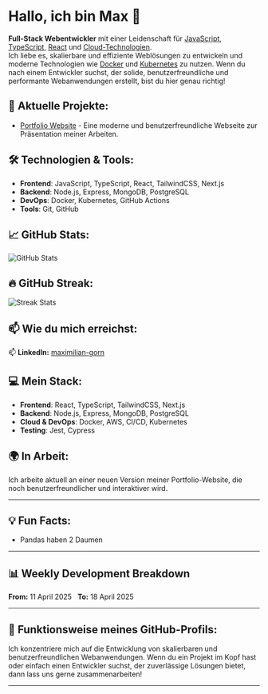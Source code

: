 # Hallo, ich bin Max 👋
**Full-Stack Webentwickler** mit einer Leidenschaft für [JavaScript](https://www.javascript.com/), [TypeScript](https://www.typescriptlang.org/), [React](https://reactjs.org/) und [Cloud-Technologien](https://aws.amazon.com/).  
Ich liebe es, skalierbare und effiziente Weblösungen zu entwickeln und moderne Technologien wie [Docker](https://www.docker.com/) und [Kubernetes](https://kubernetes.io/) zu nutzen. Wenn du nach einem Entwickler suchst, der solide, benutzerfreundliche und performante Webanwendungen erstellt, bist du hier genau richtig!

## 🚀 Aktuelle Projekte:
- [Portfolio Website](https://github.com/yourusername/portfolio) - Eine moderne und benutzerfreundliche Webseite zur Präsentation meiner Arbeiten.

## 🛠️ Technologien & Tools:
- **Frontend**: JavaScript, TypeScript, React, TailwindCSS, Next.js
- **Backend**: Node.js, Express, MongoDB, PostgreSQL
- **DevOps**: Docker, Kubernetes, GitHub Actions
- **Tools**: Git, GitHub

## 📈 GitHub Stats:
![GitHub Stats](https://github-readme-stats.vercel.app/api?username=yourusername&show_icons=true&theme=radical)

## 🔥 GitHub Streak:
![Streak Stats](https://github-readme-streak-stats.herokuapp.com/?user=yourusername&theme=monokai)

## 📫 Wie du mich erreichst:
📫 **LinkedIn:** [maximilian-gorn](https://www.linkedin.com/in/maximilian-gorn-657116361/)  

## 💻 Mein Stack:
- **Frontend**: React, TypeScript, TailwindCSS, Next.js
- **Backend**: Node.js, Express, MongoDB, PostgreSQL
- **Cloud & DevOps**: Docker, AWS, CI/CD, Kubernetes
- **Testing**: Jest, Cypress

## 🌍 In Arbeit:
Ich arbeite aktuell an einer neuen Version meiner Portfolio-Website, die noch benutzerfreundlicher und interaktiver wird.


---

## 💡 Fun Facts:
- Pandas haben 2 Daumen
  

---
## 📊 Weekly Development Breakdown
**From:** 11 April 2025 &nbsp; **To:** 18 April 2025
<p align="center">
  <a href="https://www.linkedin.com/in/maximilian-gorn-657116361/>
    <img src="https://img.shields.io/badge/LinkedIn-0077B5?style=for-the-badge&logo=linkedin&logoColor=white" />
  </a>
</p>

---

## 📍 Funktionsweise meines GitHub-Profils:
Ich konzentriere mich auf die Entwicklung von skalierbaren und benutzerfreundlichen Webanwendungen. Wenn du ein Projekt im Kopf hast oder einfach einen Entwickler suchst, der zuverlässige Lösungen bietet, dann lass uns gerne zusammenarbeiten!

---
